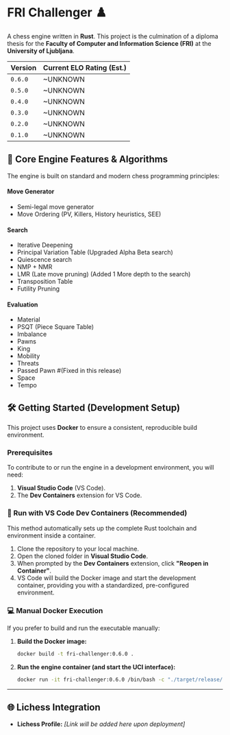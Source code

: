 # FRI Challenger ♟️

A  chess engine written in **Rust**. This project is the culmination of a diploma thesis for the **Faculty of Computer and Information Science (FRI)** at the **University of Ljubljana**.


| Version | Current ELO Rating (Est.) |
| :--- | :--- |
| `0.6.0` | ~UNKNOWN |
| `0.5.0` | ~UNKNOWN |
| `0.4.0` | ~UNKNOWN |
| `0.3.0` | ~UNKNOWN |
| `0.2.0` | ~UNKNOWN |
| `0.1.0` | ~UNKNOWN |

## 🧠 Core Engine Features & Algorithms

The engine is built on standard and modern chess programming principles:

#### Move Generator
- Semi-legal move generator
- Move Ordering (PV, Killers, History heuristics, SEE)
#### Search 
- Iterative Deepening
- Principal Variation Table (Upgraded Alpha Beta search)
- Quiescence search
- NMP + NMR
- LMR (Late move pruning) (Added 1 More depth to the search)
- Transposition Table
- Futility Pruning
#### Evaluation
- Material
- PSQT (Piece Square Table)
- Imbalance
- Pawns
- King
- Mobility
- Threats
- Passed Pawn  #(Fixed in this release)
- Space
- Tempo

## 🛠️ Getting Started (Development Setup)

This project uses **Docker** to ensure a consistent, reproducible build environment.

### Prerequisites

To contribute to or run the engine in a development environment, you will need:

1.  **Visual Studio Code** (VS Code).
2.  The **Dev Containers** extension for VS Code.

### 🐳 Run with VS Code Dev Containers (Recommended)

This method automatically sets up the complete Rust toolchain and environment inside a container.

1.  Clone the repository to your local machine.
2.  Open the cloned folder in **Visual Studio Code**.
3.  When prompted by the **Dev Containers** extension, click **"Reopen in Container"**.
4.  VS Code will build the Docker image and start the development container, providing you with a standardized, pre-configured environment.

### 💻 Manual Docker Execution

If you prefer to build and run the executable manually:

1.  **Build the Docker image:**
    ```bash
    docker build -t fri-challenger:0.6.0 .
    ```
2.  **Run the engine container (and start the UCI interface):**
    ```bash
    docker run -it fri-challenger:0.6.0 /bin/bash -c "./target/release/fri-challenger"
    ```

***

## 🌐 Lichess Integration


* **Lichess Profile:** *[Link will be added here upon deployment]*
